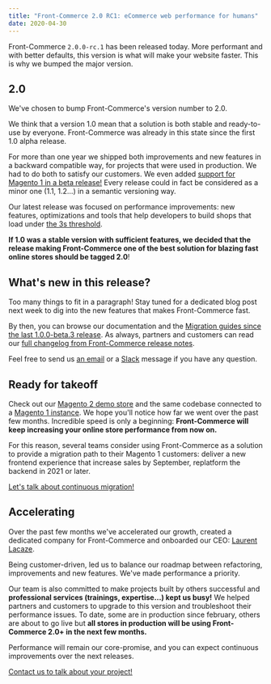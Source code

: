 ```yaml
---
title: "Front-Commerce 2.0 RC1: eCommerce web performance for humans"
date: 2020-04-30
---
```


Front-Commerce `2.0.0-rc.1` has been released today. More performant and with better defaults, this version is what will make your website faster. This is why we bumped the major version.

<!-- more -->

## 2.0

We've chosen to bump Front-Commerce's version number to 2.0.

We think that a version 1.0 mean that a solution is both stable and ready-to-use by everyone. Front-Commerce was already in this state since the first 1.0 alpha release.

For more than one year we shipped both improvements and new features in a backward compatible way, for projects that were used in production. We had to do both to satisfy our customers. We even added [support for Magento 1 in a beta release!](/blog/2019/11/20/front-commerce-is-compatible-with-magento1/) Every release could in fact be considered as a minor one (1.1, 1.2…) in a semantic versioning way.

Our latest release was focused on performance improvements: new features, optimizations and tools that help developers to build shops that load under [the 3s threshold](https://www.thinkwithgoogle.com/marketing-resources/data-measurement/mobile-page-speed-new-industry-benchmarks/).

**If 1.0 was a stable version with sufficient features, we decided that the release making Front-Commerce one of the best solution for blazing fast online stores should be tagged 2.0**!

## What's new in this release?

Too many things to fit in a paragraph! Stay tuned for a dedicated blog post next week to dig into the new features that makes Front-Commerce fast.

By then, you can browse our documentation and the [Migration guides since the last 1.0.0-beta.3 release](/docs/appendices/migration-guides.html). As always, partners and customers can read our [full changelog from Front-Commerce release notes](https://gitlab.com/front-commerce/front-commerce/-/releases).

Feel free to send us [an email](mailto:contact@front-commerce.com) or a [Slack](https://join.slack.com/t/front-commerce/shared_invite/enQtMzI2OTEyMDYzOTkxLWEzODg2NjM5MmVhNGUwODE0OTI4MWMwYTcxZWZkNzE1YjU4MzRlZmQ0YWY5NDNkZWM0ZGMzMGQ4NDc4OTgxMTU) message if you have any question.

## Ready for takeoff

Check out our [Magento 2 demo store](https://magento2.demo.front-commerce.com/) and the same codebase connected to a [Magento 1 instance](https://magento1.demo.front-commerce.com/). We hope you'll notice how far we went over the past few months. Incredible speed is only a beginning: **Front-Commerce will keep increasing your online store performance from now on.**

For this reason, several teams consider using Front-Commerce as a solution to provide a migration path to their Magento 1 customers: deliver a new frontend experience that increase sales by September, replatform the backend in 2021 or later.

<div class="center">
  <a class="link primary button" href="mailto:contact@front-commerce.com?subject=I’m curious to know how to migrate continuously from Magento 1">Let's talk about continuous migration!</a>
</div>

## Accelerating

Over the past few months we've accelerated our growth, created a dedicated company for Front-Commerce and onboarded our CEO: [Laurent Lacaze](https://www.linkedin.com/in/laurent-lacaze-a404125/).

Being customer-driven, led us to balance our roadmap between refactoring, improvements and new features. We've made performance a priority.

Our team is also committed to make projects built by others successful and **professional services (trainings, expertise…) kept us busy!** We helped partners and customers to upgrade to this version and troubleshoot their performance issues. To date, some are in production since february, others are about to go live but **all stores in production will be using Front-Commerce 2.0+ in the next few months.**

Performance will remain our core-promise, and you can expect continuous improvements over the next releases.

<div class="center">
  <a class="link primary button" href="mailto:contact@front-commerce.com?subject=I’d like to use Front-Commerce">Contact us to talk about your project!</a>
</div>

